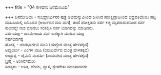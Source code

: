 +++
title = "04 ಕೇಳಿದನು ಜನಮೇಜಯ"

+++
ಜನಮೇಜಯ - ಸುಭದ್ರಾರ್ಜುನರ ಪುತ್ರ  ಅಭಿಮನ್ಯುವಿನಿಂದ ಜನಿಸಿದ ಪರೀಕ್ಷಿದ್ರಾಜನಿಂದ ಭದ್ರವತಿಯೆಂಬ ಪಟ್ಟ ಮಹಿಷಿಯಲ್ಲಿ ಜನಿಸಿದವ (ಅರ್ಜುನನ ಮರಿ ಮಗ), ತಂದೆ ಪರೀಕ್ಷಿತನು ಸರ್ಪ ಕಚ್ಚಿ ಮೃತನಾದುದರಿಂದ ಸರ್ಪ ಕುಲವನ್ನೇ ನಾಶ ಮಾಡಲು ಸಂಕಲ್ಪಿಸಿ ಸರ್ಪ ಯಾಗವನ್ನು ಮಾಡಿದನು.   
ಸರ್ಪಯಜ್ಞ - ಜನಮೇಜಯ ಸರ್ಪನಾಶಕ್ಕಾಗಿ ಮಾಡಿದ ಯಜ್ಞ  
ಸರ್ಪಯಾಗಕ್ಕೆ   
ಹೋತೃ - ಚಂಡಭಾರ್ಗವ ಮುನಿ (ಋಗ್ವೇದ ಮಂತ್ರ ಹೇಳತಕ್ಕವ)  
ಅಧ್ವರ್ಯು - ಪಿಂಗಳ ಋಷಿ (ಯಜುರ್ವೇದ ಮಂತ್ರ ಹೇಳತಕ್ಕವ)  
ಉದ್ಗಾತೃ - ಜೈಮಿನಿ ಮಹರ್ಷಿ (ಸಾಮವೇದ ಮಂತ್ರ ಹೇಳತಕ್ಕವ)  
ಬ್ರಹ್ಮ - ಅಂಗಿರಸಮುನಿ  
ಸದಸ್ಯರು - ಅಸಿತ, ದೇವಲ, ವ್ಯಾಸ, ಶ್ವೇತಕೇತು ಮುಂತಾದವರು